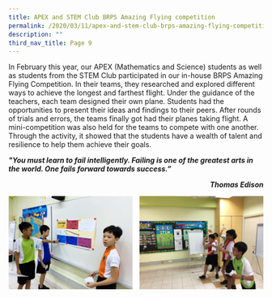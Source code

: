 ```yaml
---
title: APEX and STEM Club BRPS Amazing Flying competition
permalink: /2020/03/11/apex-and-stem-club-brps-amazing-flying-competition/
description: ""
third_nav_title: Page 9
---
```

<p>In February this year, our APEX (Mathematics and Science) students as well as students from the STEM Club participated in our in-house BRPS Amazing Flying Competition. In their teams, they researched and explored different ways to achieve the longest and farthest flight. Under the guidance of the teachers, each team designed their own plane. Students had the opportunities to present their ideas and findings to their peers. After rounds of trials and errors, the teams finally got had their planes taking flight. A mini-competition was also held for the teams to compete with one another. Through the activity, it showed that the students have a wealth of talent and resilience to help them achieve their goals.</p>
<p><strong><em>"You must learn to fail intelligently. Failing is one of the greatest arts in the world. One fails forward towards success.&rdquo;&nbsp; &nbsp; &nbsp; &nbsp; &nbsp; &nbsp; &nbsp; &nbsp; &nbsp; &nbsp; &nbsp; &nbsp; &nbsp; &nbsp; &nbsp; &nbsp; &nbsp; &nbsp; &nbsp; &nbsp;</em></strong></p>
<p style="text-align: right;"><strong><em>Thomas Edison</em></strong></p>
<img src="/images/apexstem.png">